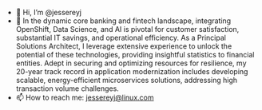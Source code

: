 - 👋 Hi, I’m @jessereyj
- 👀 In the dynamic core banking and fintech landscape, integrating OpenShift, Data Science, and AI is pivotal for customer satisfaction, substantial IT savings, and operational efficiency. As a Principal Solutions Architect, I leverage extensive experience to unlock the potential of these technologies, providing insightful statistics to financial entities. Adept in securing and optimizing resources for resilience, my 20-year track record in application modernization includes developing scalable, energy-efficient microservices solutions, addressing high transaction volume challenges.
- 📫 How to reach me: jessereyj@linux.com

<!---
jessereyj/jessereyj is a ✨ special ✨ repository because its `README.md` (this file) appears on your GitHub profile.
You can click the Preview link to take a look at your changes.
--->
